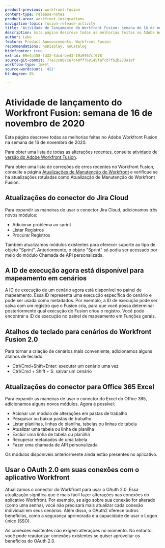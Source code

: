 ```yaml
---
product-previous: workfront-fusion
content-type: release-notes
product-area: workfront-integrations
navigation-topic: fusion-release-activity
title: 'Atividade de lançamento do Workfront Fusion: semana de 16 de novembro de 2020'
description: Esta página descreve todas as melhorias feitas no Adobe Workfront Fusion na semana de 16 de novembro de 2020.
author: Luke
feature: Product Announcements, Workfront Fusion
recommendations: noDisplay, noCatalog
hidefromtoc: true
exl-id: 69e4a458-fd32-4dcd-be43-19a9467cf678
source-git-commit: 77ec3c007ce7c49ff760145fafcd7f62b273a18f
workflow-type: tm+mt
source-wordcount: '422'
ht-degree: 0%

---
```


# Atividade de lançamento do Workfront Fusion: semana de 16 de novembro de 2020

Esta página descreve todas as melhorias feitas no Adobe Workfront Fusion na semana de 16 de novembro de 2020.

Para obter uma lista de todas as alterações recentes, consulte [atividade de versão do Adobe Workfront Fusion](/help/workfront-fusion/fusion-product-releases/fusion-release-activity.md).

Para obter uma lista de correções de erros recentes no Workfront Fusion, consulte a página [Atualizações de Manutenção do Workfront](https://experienceleague.adobe.com/docs/workfront-known-issues/releases/current-updates.html) e verifique se há atualizações rotuladas como Atualização de Manutenção do Workfront Fusion.

## Atualizações do conector do Jira Cloud

Para expandir as maneiras de usar o conector Jira Cloud, adicionamos três novos módulos:

* Adicionar problema ao sprint
* Listar Registros
* Procurar Registros

Também atualizamos módulos existentes para oferecer suporte ao tipo de objeto &quot;Sprint&quot;. Anteriormente, o objeto &quot;Sprint&quot; só podia ser acessado por meio do módulo Chamada de API personalizada.

## A ID de execução agora está disponível para mapeamento em cenários

A ID de execução de um cenário agora está disponível no painel de mapeamento. Essa ID representa uma execução específica do cenário e pode ser usada como metadados. Por exemplo, a ID de execução pode ser salva com um registro que o Fusion cria, para que você possa determinar posteriormente qual execução do Fusion criou o registro. Você pode encontrar a ID de execução no painel de mapeamento em Funções gerais.

## Atalhos de teclado para cenários do Workfront Fusion 2.0

Para tornar a criação de cenários mais conveniente, adicionamos alguns atalhos de teclado:

* Ctrl/Cmd+Shift+Enter: executar um cenário uma vez
* Ctrl/Cmd + Shift + S: salvar um cenário

## Atualizações do conector para Office 365 Excel

Para expandir as maneiras de usar o conector do Excel do Office 365, adicionamos alguns novos módulos. Agora é possível:

* Acionar um módulo de alterações em pastas de trabalho
* Pesquisar ou baixar pastas de trabalho
* Listar planilhas, linhas de planilha, tabelas ou linhas de tabela
* Atualizar uma tabela ou linha de planilha
* Excluir uma linha de tabela ou planilha
* Recuperar metadados de uma tabela
* Fazer uma chamada de API personalizada

Os módulos disponíveis anteriormente ainda estão presentes no aplicativo.


## Usar o OAuth 2.0 em suas conexões com o aplicativo Workfront

Atualizamos o conector do Workfront para usar o OAuth 2.0. Essa atualização significa que é mais fácil fazer alterações nas conexões do aplicativo Workfront. Por exemplo, se algo sobre sua conexão for alterado (como uma senha), você não precisará mais atualizar cada conexão individual em seus cenários. Além disso, o OAuth2 oferece outros benefícios, como a segurança aprimorada e a capacidade de usar o Logon único (SSO).

As conexões existentes não exigem alterações no momento. No entanto, você pode reautorizar conexões existentes se quiser aproveitar os benefícios do OAuth 2.0.
